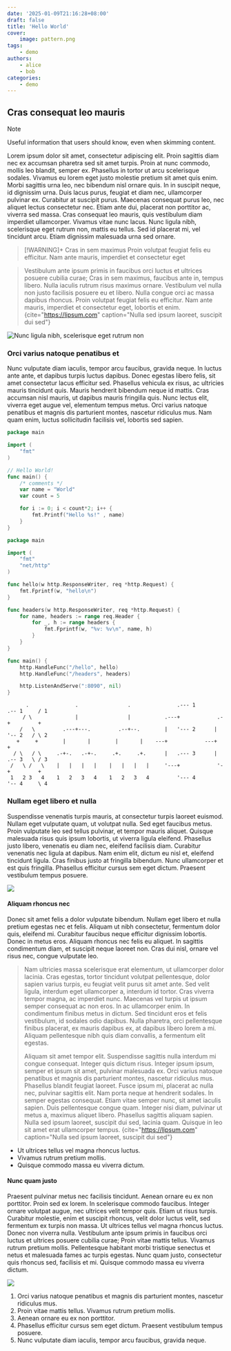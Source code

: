 ```yaml
---
date: '2025-01-09T21:16:28+08:00'
draft: false
title: 'Hello World'
cover:
    image: pattern.png
tags:
    - demo
authors:
    - alice
    - bob
categories:
    - demo
---
```


## Cras consequat leo mauris

> [!NOTE]
> Useful information that users should know, even when skimming content.

Lorem ipsum dolor sit amet, consectetur adipiscing elit. Proin sagittis diam nec ex accumsan pharetra sed sit amet turpis. Proin at nunc commodo, mollis leo blandit, semper ex. Phasellus in tortor ut arcu scelerisque sodales. Vivamus eu lorem eget justo molestie pretium sit amet quis enim. Morbi sagittis urna leo, nec bibendum nisl ornare quis. In in suscipit neque, id dignissim urna. Duis lacus purus, feugiat et diam nec, ullamcorper pulvinar ex. Curabitur at suscipit purus. Maecenas consequat purus leo, nec aliquet lectus consectetur nec. Etiam ante dui, placerat non porttitor ac, viverra sed massa. Cras consequat leo mauris, quis vestibulum diam imperdiet ullamcorper. Vivamus vitae nunc lacus. Nunc ligula nibh, scelerisque eget rutrum non, mattis eu tellus. Sed id placerat mi, vel tincidunt arcu. Etiam dignissim malesuada urna sed ornare.

> [!WARNING]+ Cras in sem maximus
> Proin volutpat feugiat felis eu efficitur. Nam ante mauris, imperdiet et consectetur eget

> Vestibulum ante ipsum primis in faucibus orci luctus et ultrices posuere cubilia curae; Cras in sem maximus, faucibus ante in, tempus libero. Nulla iaculis rutrum risus maximus ornare. Vestibulum vel nulla non justo facilisis posuere eu et libero. Nulla congue orci ac massa dapibus rhoncus. Proin volutpat feugiat felis eu efficitur. Nam ante mauris, imperdiet et consectetur eget, lobortis et enim.
{cite="https://lipsum.com" caption="Nulla sed ipsum laoreet, suscipit dui sed"} 

![Nunc ligula nibh, scelerisque eget rutrum non](512x512.png "Sed id placerat mi, vel tincidunt arcu.")

### Orci varius natoque penatibus et

Nunc vulputate diam iaculis, tempor arcu faucibus, gravida neque. In luctus ante ante, et dapibus turpis luctus dapibus. Donec egestas libero felis, sit amet consectetur lacus efficitur sed. Phasellus vehicula ex risus, ac ultricies mauris tincidunt quis. Mauris hendrerit bibendum neque id mattis. Cras accumsan nisl mauris, ut dapibus mauris fringilla quis. Nunc lectus elit, viverra eget augue vel, elementum tempus metus. Orci varius natoque penatibus et magnis dis parturient montes, nascetur ridiculus mus. Nam quam enim, luctus sollicitudin facilisis vel, lobortis sed sapien.

``` go
package main

import (
    "fmt"
)

// Hello World!
func main() {
    /* comments */
    var name = "World"
    var count = 5

    for i := 0; i < count*2; i++ {
        fmt.Printf("Hello %s!" , name)
    }
}
```

```go
package main

import (
    "fmt"
    "net/http"
)

func hello(w http.ResponseWriter, req *http.Request) {
    fmt.Fprintf(w, "hello\n")
}

func headers(w http.ResponseWriter, req *http.Request) {
    for name, headers := range req.Header {
        for _, h := range headers {
            fmt.Fprintf(w, "%v: %v\n", name, h)
        }
    }
}

func main() {
    http.HandleFunc("/hello", hello)
    http.HandleFunc("/headers", headers)

    http.ListenAndServe(":8090", nil)
}
```

```goat
      .               .                .               .--- 1          .-- 1     / 1
     / \              |                |           .---+            .-+         +
    /   \         .---+---.         .--+--.        |   '--- 2      |   '-- 2   / \ 2
   +     +        |       |        |       |    ---+            ---+          +
  / \   / \     .-+-.   .-+-.     .+.     .+.      |   .--- 3      |   .-- 3   \ / 3
 /   \ /   \    |   |   |   |    |   |   |   |     '---+            '-+         +
 1   2 3   4    1   2   3   4    1   2   3   4         '--- 4          '-- 4     \ 4

```

### Nullam eget libero et nulla

Suspendisse venenatis turpis mauris, at consectetur turpis laoreet euismod. Nullam eget vulputate quam, ut volutpat nulla. Sed eget faucibus metus. Proin vulputate leo sed tellus pulvinar, et tempor mauris aliquet. Quisque malesuada risus quis ipsum lobortis, ut viverra ligula eleifend. Phasellus justo libero, venenatis eu diam nec, eleifend facilisis diam. Curabitur venenatis nec ligula at dapibus. Nam enim elit, dictum eu nisl et, eleifend tincidunt ligula. Cras finibus justo at fringilla bibendum. Nunc ullamcorper et est quis fringilla. Phasellus efficitur cursus sem eget dictum. Praesent vestibulum tempus posuere.

![](800x600.png)

#### Aliquam rhoncus nec

Donec sit amet felis a dolor vulputate bibendum. Nullam eget libero et nulla pretium egestas nec et felis. Aliquam ut nibh consectetur, fermentum dolor quis, eleifend mi. Curabitur faucibus neque efficitur dignissim lobortis. Donec in metus eros. Aliquam rhoncus nec felis eu aliquet. In sagittis condimentum diam, et suscipit neque laoreet non. Cras dui nisl, ornare vel risus nec, congue vulputate leo.

>  Nam ultricies massa scelerisque erat elementum, ut ullamcorper dolor lacinia. Cras egestas, tortor tincidunt volutpat pellentesque, dolor sapien varius turpis, eu feugiat velit purus sit amet ante. Sed velit ligula, interdum eget ullamcorper a, interdum id tortor. Cras viverra tempor magna, ac imperdiet nunc. Maecenas vel turpis ut ipsum semper consequat ac non eros. In ac ullamcorper enim. In condimentum finibus metus in dictum. Sed tincidunt eros et felis vestibulum, id sodales odio dapibus. Nulla pharetra, orci pellentesque finibus placerat, ex mauris dapibus ex, at dapibus libero lorem a mi. Aliquam pellentesque nibh quis diam convallis, a fermentum elit egestas.
>
> Aliquam sit amet tempor elit. Suspendisse sagittis nulla interdum mi congue consequat. Integer quis dictum risus. Integer ipsum ipsum, semper et ipsum sit amet, pulvinar malesuada ex. Orci varius natoque penatibus et magnis dis parturient montes, nascetur ridiculus mus. Phasellus blandit feugiat laoreet. Fusce ipsum mi, placerat ac nulla nec, pulvinar sagittis elit. Nam porta neque at hendrerit sodales. In semper egestas consequat. Etiam vitae semper nunc, sit amet iaculis sapien. Duis pellentesque congue quam. Integer nisi diam, pulvinar ut metus a, maximus aliquet libero. Phasellus sagittis aliquam sapien. Nulla sed ipsum laoreet, suscipit dui sed, lacinia quam. Quisque in leo sit amet erat ullamcorper tempus. 
{cite="https://lipsum.com" caption="Nulla sed ipsum laoreet, suscipit dui sed"}

- Ut ultrices tellus vel magna rhoncus luctus.
- Vivamus rutrum pretium mollis.
- Quisque commodo massa eu viverra dictum. 

#### Nunc quam justo

Praesent pulvinar metus nec facilisis tincidunt. Aenean ornare eu ex non porttitor. Proin sed ex lorem. In scelerisque commodo faucibus. Integer ornare volutpat augue, nec ultrices velit tempor quis. Etiam ut risus turpis. Curabitur molestie, enim et suscipit rhoncus, velit dolor luctus velit, sed fermentum ex turpis non massa. Ut ultrices tellus vel magna rhoncus luctus. Donec non viverra nulla. Vestibulum ante ipsum primis in faucibus orci luctus et ultrices posuere cubilia curae; Proin vitae mattis tellus. Vivamus rutrum pretium mollis. Pellentesque habitant morbi tristique senectus et netus et malesuada fames ac turpis egestas. Nunc quam justo, consectetur quis rhoncus sed, facilisis et mi. Quisque commodo massa eu viverra dictum. 

![](800x400.png)

1. Orci varius natoque penatibus et magnis dis parturient montes, nascetur ridiculus mus.
2. Proin vitae mattis tellus. Vivamus rutrum pretium mollis.
3. Aenean ornare eu ex non porttitor.
4. Phasellus efficitur cursus sem eget dictum. Praesent vestibulum tempus posuere.
5. Nunc vulputate diam iaculis, tempor arcu faucibus, gravida neque.
